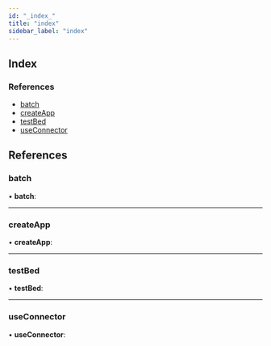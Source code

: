 ```yaml
---
id: "_index_"
title: "index"
sidebar_label: "index"
---
```


## Index

### References

* [batch](_index_.md#batch)
* [createApp](_index_.md#createapp)
* [testBed](_index_.md#testbed)
* [useConnector](_index_.md#useconnector)

## References

###  batch

• **batch**:

___

###  createApp

• **createApp**:

___

###  testBed

• **testBed**:

___

###  useConnector

• **useConnector**:
